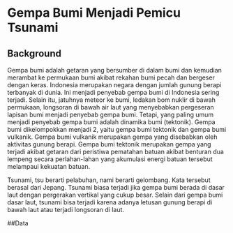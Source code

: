 # Gempa Bumi Menjadi Pemicu Tsunami
## Background
Gempa bumi adalah getaran yang bersumber di dalam bumi dan kemudian merambat ke permukaan bumi akibat rekahan bumi pecah dan bergeser dengan keras. Indonesia merupakan negara dengan jumlah gunung berapi terbanyak di dunia. Ini menjadi penyebab gempa bumi di Indonesia sering terjadi. Selain itu, jatuhnya meteor ke bumi, ledakan bom nuklir di bawah permukaan, longsoran di bawah air laut yang menyebabkan pergeseran lapisan bumi menjadi penyebab gempa bumi. Tetapi, yang paling umum menjadi penyebab gempa bumi adalah dinamika bumi (tektonik). Gempa bumi dikelompokkan menjadi 2, yaitu gempa bumi tektonik dan gempa bumi vulkanik. Gempa bumi vulkanik merupakan gempa yang disebabkan oleh aktivitas gunung berapi. Gempa bumi tektonik merupakan gempa yang terjadi akibat getaran dari peristiwa pematahan batuan akibat benturan dua lempeng secara perlahan-lahan yang akumulasi energi batuan tersebut melampaui kekuatan batuan. 
  
Tsunami, tsu berarti pelabuhan, nami berarti gelombang. Kata tersebut berasal dari Jepang. Tsunami biasa terjadi jika gempa bumi berada di dasar laut dengan pergerakan vertikal yang cukup besar. Selain dari gempa bumi dasar laut, tsunami bisa terjadi karena adanya letusan gunung berapi di bawah laut atau terjadi longsoran di laut.

##Data
